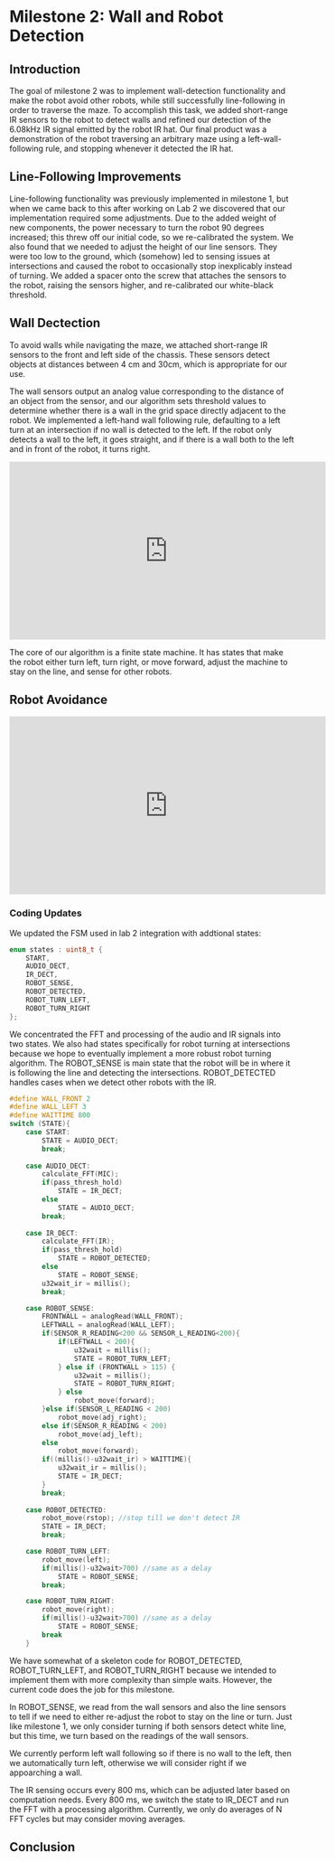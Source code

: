 # Milestone 2: Wall and Robot Detection

## Introduction
The goal of milestone 2 was to implement wall-detection functionality and make the robot avoid other robots, while still successfully line-following in order to traverse the maze. To accomplish this task, we added short-range IR sensors to the robot to detect walls and refined our detection of the 6.08kHz IR signal emitted by the robot IR hat. Our final product was a demonstration of the robot traversing an arbitrary maze using a left-wall-following rule, and stopping whenever it detected the IR hat.

## Line-Following Improvements
Line-following functionality was previously implemented in milestone 1, but when we came back to this after working on Lab 2 we discovered that our implementation required some adjustments. Due to the added weight of new components, the power necessary to turn the robot 90 degrees increased; this threw off our initial code, so we re-calibrated the system. We also found that we needed to adjust the height of our line sensors. They were too low to the ground, which (somehow) led to sensing issues at intersections and caused the robot to occasionally stop inexplicably instead of turning. We added a spacer onto the screw that attaches the sensors to the robot, raising the sensors higher, and re-calibrated our white-black threshold.

## Wall Dectection
To avoid walls while navigating the maze, we attached short-range IR sensors to the front and left side of the chassis. These sensors detect objects at distances between 4 cm and 30cm, which is appropriate for our use.

The wall sensors output an analog value corresponding to the distance of an object from the sensor, and our algorithm sets threshold values to determine whether there is a wall in the grid space directly adjacent to the robot.  We implemented a left-hand wall following rule, defaulting to a left turn at an intersection if no wall is detected to the left. If the robot only detects a wall to the left, it goes straight, and if there is a wall both to the left and in front of the robot, it turns right.

<iframe width="560" height="315" src="https://www.youtube.com/embed/iyFj-MwOoxo" frameborder="0" allow="autoplay; encrypted-media" allowfullscreen></iframe>

The core of our algorithm is a finite state machine. It has states that make the robot either turn left, turn right, or move forward, adjust the machine to stay on the line, and sense for other robots.


## Robot Avoidance

<iframe width="560" height="315" src="https://youtube.com/embed/DLj0mfdm-ms" frameborder="0" allow="autoplay; encrypted-media" allowfullscreen></iframe>

### Coding Updates
We updated the FSM used in lab 2 integration with addtional states: 
```cpp
enum states : uint8_t {
    START,
    AUDIO_DECT,
    IR_DECT,
    ROBOT_SENSE,
    ROBOT_DETECTED,
    ROBOT_TURN_LEFT,
    ROBOT_TURN_RIGHT
};

```
We concentrated the FFT and processing of the audio and IR signals into two states. We also had states specifically for robot turning at intersections because we hope to eventually implement a more robust robot turning algorithm. The ROBOT_SENSE is main state that the robot will be in where it is following the line and detecting the intersections. ROBOT_DETECTED handles cases when we detect other robots with the IR.

```cpp
#define WALL_FRONT 2
#define WALL_LEFT 3
#define WAITTIME 800
switch (STATE){
    case START:
        STATE = AUDIO_DECT;
        break;
    
    case AUDIO_DECT:
        calculate_FFT(MIC);
        if(pass_thresh_hold) 
            STATE = IR_DECT;
        else
            STATE = AUDIO_DECT;
        break;
    
    case IR_DECT:
        calculate_FFT(IR);
        if(pass_thresh_hold)
            STATE = ROBOT_DETECTED;
        else
            STATE = ROBOT_SENSE;
        u32wait_ir = millis();
        break;

    case ROBOT_SENSE:
        FRONTWALL = analogRead(WALL_FRONT);
        LEFTWALL = analogRead(WALL_LEFT);
        if(SENSOR_R_READING<200 && SENSOR_L_READING<200){ 
            if(LEFTWALL < 200){
                u32wait = millis();
                STATE = ROBOT_TURN_LEFT;
            } else if (FRONTWALL > 115) {
                u32wait = millis();
                STATE = ROBOT_TURN_RIGHT;
            } else 
                robot_move(forward);
        }else if(SENSOR_L_READING < 200)
            robot_move(adj_right);
        else if(SENSOR_R_READING < 200)
            robot_move(adj_left);
        else
            robot_move(forward);
        if((millis()-u32wait_ir) > WAITTIME){
            u32wait_ir = millis();
            STATE = IR_DECT;
        }
        break;
            
    case ROBOT_DETECTED:
        robot_move(rstop); //stop till we don't detect IR
        STATE = IR_DECT;
        break;

    case ROBOT_TURN_LEFT:
        robot_move(left);
        if(millis()-u32wait>700) //same as a delay
            STATE = ROBOT_SENSE;
        break;

    case ROBOT_TURN_RIGHT:
        robot_move(right);
        if(millis()-u32wait>700) //same as a delay
            STATE = ROBOT_SENSE;
        break
    }
```
We have somewhat of a skeleton code for ROBOT_DETECTED, ROBOT_TURN_LEFT, and ROBOT_TURN_RIGHT because we intended to implement them with more complexity than simple waits. However, the current code does the job for this milestone. 

In ROBOT_SENSE, we read from the wall sensors and also the line sensors to tell if we need to either re-adjust the robot to stay on the line or turn. Just like milestone 1, we only consider turning if both sensors detect white line, but this time, we turn based on the readings of the wall sensors. 

We currently perform left wall following so if there is no wall to the left, then we automatically turn left, otherwise we will consider right if we appoarching a wall. 

The IR sensing occurs every 800 ms, which can be adjusted later based on computation needs. Every 800 ms, we switch the state to IR_DECT and run the FFT with a processing algorithm. Currently, we only do averages of N FFT cycles but may consider moving averages.   

## Conclusion

